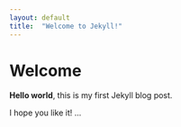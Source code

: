 ```yaml
---
layout: default
title:  "Welcome to Jekyll!"
---
```


# Welcome

**Hello world**, this is my first Jekyll blog post.

I hope you like it!
...